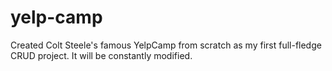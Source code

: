# yelp-camp
Created Colt Steele's famous YelpCamp from scratch as my first full-fledge CRUD project.
It will be constantly modified.
